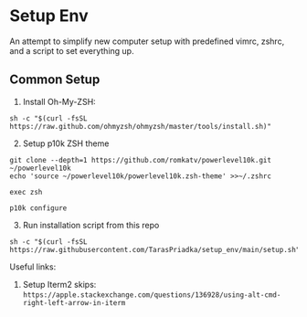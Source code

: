 # Setup Env

An attempt to simplify new computer setup with predefined vimrc, zshrc, and a script to set everything up.

## Common Setup

1. Install Oh-My-ZSH:
```
sh -c "$(curl -fsSL https://raw.github.com/ohmyzsh/ohmyzsh/master/tools/install.sh)"
```

2. Setup p10k ZSH theme
```
git clone --depth=1 https://github.com/romkatv/powerlevel10k.git ~/powerlevel10k
echo 'source ~/powerlevel10k/powerlevel10k.zsh-theme' >>~/.zshrc

exec zsh

p10k configure
```

3. Run installation script from this repo
```
sh -c "$(curl -fsSL https://raw.githubusercontent.com/TarasPriadka/setup_env/main/setup.sh"
```

Useful links:
1. Setup Iterm2 skips: `https://apple.stackexchange.com/questions/136928/using-alt-cmd-right-left-arrow-in-iterm`
